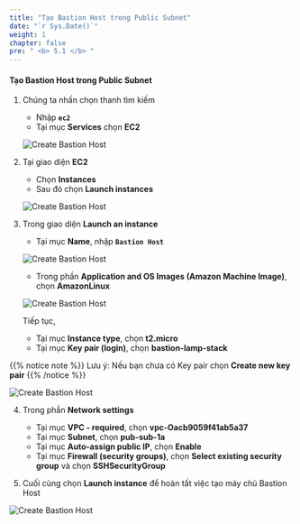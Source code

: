 ```yaml
---
title: "Tạo Bastion Host trong Public Subnet"
date: "`r Sys.Date()`"
weight: 1
chapter: false
pre: " <b> 5.1 </b> "
---
```


#### Tạo Bastion Host trong Public Subnet

1. Chúng ta nhấn chọn thanh tìm kiếm

   - Nhập **`ec2`**
   - Tại mục **Services** chọn **EC2**

   ![Create Bastion Host](/workshop1-FCJ2024/images/5-SetupEc2ServerAndEFS/5.1-CreateBastionHost/0001-createbastionhost.png?featherlight=false&width=90pc)

2. Tại giao diện **EC2**

   - Chọn **Instances**
   - Sau đó chọn **Launch instances**

   ![Create Bastion Host](/workshop1-FCJ2024/images/5-SetupEc2ServerAndEFS/5.1-CreateBastionHost/0002-createbastionhost.png?featherlight=false&width=90pc)

3. Trong giao diện **Launch an instance**

   - Tại mục **Name**, nhập **`Bastion Host`**

   ![Create Bastion Host](/workshop1-FCJ2024/images/5-SetupEc2ServerAndEFS/5.1-CreateBastionHost/0003-createbastionhost.png?featherlight=false&width=90pc)

   - Trong phần **Application and OS Images (Amazon Machine Image)**, chọn **AmazonLinux**

   ![Create Bastion Host](/workshop1-FCJ2024/images/5-SetupEc2ServerAndEFS/5.1-CreateBastionHost/0004-createbastionhost.png?featherlight=false&width=90pc)

   Tiếp tục,

   - Tại mục **Instance type**, chọn **t2.micro**
   - Tại mục **Key pair (login)**, chọn **bastion-lamp-stack**

{{% notice note %}}
Lưu ý: Nếu bạn chưa có Key pair chọn **Create new key pair**
{{% /notice %}}

![Create Bastion Host](/workshop1-FCJ2024/images/5-SetupEc2ServerAndEFS/5.1-CreateBastionHost/0005-createbastionhost.png?featherlight=false&width=90pc)

4. Trong phần **Network settings**

   - Tại mục **VPC - required**, chọn **vpc-Oacb9059f41ab5a37**
   - Tại mục **Subnet**, chọn **pub-sub-1a**
   - Tại mục **Auto-assign public IP**, chọn **Enable**
   - Tại mục **Firewall (security groups)**, chọn **Select existing security group** và chọn **SSHSecurityGroup**

5. Cuối cùng chọn **Launch instance** để hoàn tất việc tạo máy chủ Bastion Host

![Create Bastion Host](/workshop1-FCJ2024/images/5-SetupEc2ServerAndEFS/5.1-CreateBastionHost/0006-createbastionhost.png?featherlight=false&width=90pc)
